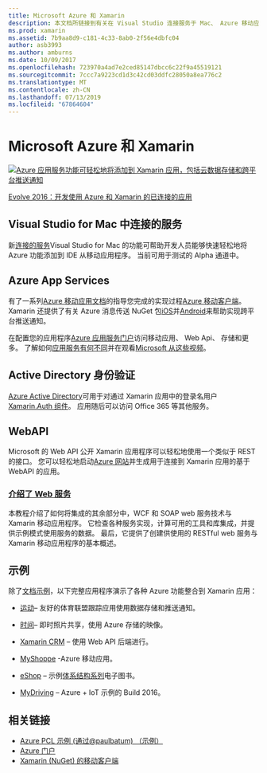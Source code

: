 ```yaml
---
title: Microsoft Azure 和 Xamarin
description: 本文档所链接到有关在 Visual Studio 连接服务于 Mac、 Azure 移动应用、 Active Directory 身份验证和 WebAPI 的文档。
ms.prod: xamarin
ms.assetid: 7b9aa8d9-c181-4c33-8ab0-2f56e4dbfc04
author: asb3993
ms.author: amburns
ms.date: 10/09/2017
ms.openlocfilehash: 723970a4ad7e2ced85147dbcc6c22f9a45519121
ms.sourcegitcommit: 7ccc7a9223cd1d3c42cd03ddfc28050a8ea776c2
ms.translationtype: MT
ms.contentlocale: zh-CN
ms.lasthandoff: 07/13/2019
ms.locfileid: "67864604"
---
```

# <a name="microsoft-azure-and-xamarin"></a>Microsoft Azure 和 Xamarin

[![](images/evolve-mikej-azure-sml.png "Azure 应用服务功能可轻松地将添加到 Xamarin 应用，包括云数据存储和跨平台推送通知")](https://evolve.xamarin.com/session/56ec886fde91c6253c277bc6)

[Evolve 2016：开发使用 Azure 和 Xamarin 的已连接的应用](https://evolve.xamarin.com/session/56ec886fde91c6253c277bc6)

## <a name="connected-services-in-visual-studio-for-mac"></a>Visual Studio for Mac 中连接的服务

新[连接的服务](connected-services.md)Visual Studio for Mac 的功能可帮助开发人员能够快速轻松地将 Azure 功能添加到 IDE 从移动应用程序。 当前可用于测试的 Alpha 通道中。

## <a name="azure-app-services"></a>Azure App Services

有了一系列[Azure 移动应用文档](~/cross-platform/data-cloud/mobile-apps.md)的指导您完成的实现过程[Azure 移动客户端](https://www.nuget.org/packages/Microsoft.Azure.Mobile.Client/)。
Xamarin 还提供了有关 Azure 消息传送 NuGet 包[iOS](https://www.nuget.org/packages/Xamarin.Azure.NotificationHubs.iOS/)并[Android](https://www.nuget.org/packages/Xamarin.Azure.NotificationHubs.Android/)来帮助实现跨平台推送通知。

在配置您的应用程序[Azure 应用服务门户](https://portal.azure.com/)访问移动应用、 Web Api、 存储和更多。 了解如何[应用服务有何不同](https://azure.microsoft.com/updates/whats-new-with-azure-app-service/)并在观看[Microsoft 从这些视频](https://azure.microsoft.com/campaigns/azure-march-announcement/)。

## <a name="active-directory-authentication"></a>Active Directory 身份验证

[Azure Active Directory](~/cross-platform/data-cloud/active-directory/index.md)可用于对通过 Xamarin 应用中的登录名用户[Xamarin.Auth 组件](https://www.nuget.org/packages/Xamarin.Auth/)。
应用随后可以访问 Office 365 等其他服务。

## <a name="webapi"></a>WebAPI

Microsoft 的 Web API 公开 Xamarin 应用程序可以轻松地使用一个类似于 REST 的接口。
您可以轻松地启动[Azure 网站](https://trywebsites.azurewebsites.net/)并生成用于连接到 Xamarin 应用的基于 WebAPI 的应用。


### <a name="introduction-to-web-servicescross-platformdata-cloudweb-servicesindexmd"></a>[介绍了 Web 服务](~/cross-platform/data-cloud/web-services/index.md)

本教程介绍了如何将集成的其余部分中，WCF 和 SOAP web 服务技术与 Xamarin 移动应用程序。 它检查各种服务实现，计算可用的工具和库集成，并提供示例模式使用服务的数据。 最后，它提供了创建供使用的 RESTful web 服务与 Xamarin 移动应用程序的基本概述。

## <a name="samples"></a>示例

除了[文档示例](https://github.com/xamarin/mobile-samples/tree/master/Azure)，以下完整应用程序演示了各种 Azure 功能整合到 Xamarin 应用：

- [运动](https://github.com/xamarin/Sport)– 友好的体育联盟跟踪应用使用数据存储和推送通知。
- [时间](https://github.com/pierceboggan/Moments)– 即时照片共享，使用 Azure 存储的映像。
- [Xamarin CRM](https://github.com/xamarin/app-crm) – 使用 Web API 后端进行。
- [MyShoppe](https://github.com/jamesmontemagno/MyShoppe) -Azure 移动应用。

- [eShop](https://github.com/dotnet-architecture/eShopOnContainers) – 示例[体系结构系列](https://www.microsoft.com/net/learn/architecture)电子图书。
- [MyDriving](https://azure.microsoft.com/campaigns/mydriving/) – Azure + IoT 示例的 Build 2016。


## <a name="related-links"></a>相关链接

- [Azure PCL 示例 (通过@paulbatum) （示例）](https://github.com/paulbatum/mobile-services-xamarin-pcl)
- [Azure 门户](https://azure.microsoft.com/)
- [Xamarin (NuGet) 的移动客户端](https://www.nuget.org/packages/Microsoft.Azure.Mobile.Client/)
